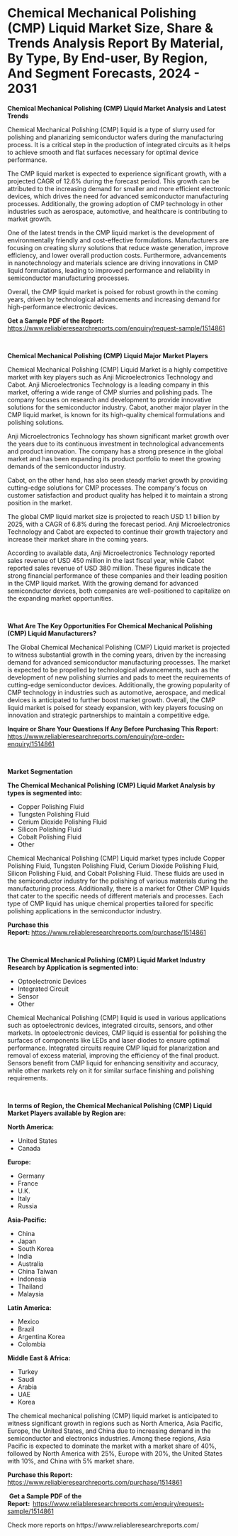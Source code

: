 <p><h1>Chemical Mechanical Polishing (CMP) Liquid Market Size, Share & Trends Analysis Report By Material, By Type, By End-user, By Region, And Segment Forecasts, 2024 - 2031</h1></p><p><strong>Chemical Mechanical Polishing (CMP) Liquid Market Analysis and Latest Trends</strong></p>
<p><p>Chemical Mechanical Polishing (CMP) liquid is a type of slurry used for polishing and planarizing semiconductor wafers during the manufacturing process. It is a critical step in the production of integrated circuits as it helps to achieve smooth and flat surfaces necessary for optimal device performance.</p><p>The CMP liquid market is expected to experience significant growth, with a projected CAGR of 12.6% during the forecast period. This growth can be attributed to the increasing demand for smaller and more efficient electronic devices, which drives the need for advanced semiconductor manufacturing processes. Additionally, the growing adoption of CMP technology in other industries such as aerospace, automotive, and healthcare is contributing to market growth.</p><p>One of the latest trends in the CMP liquid market is the development of environmentally friendly and cost-effective formulations. Manufacturers are focusing on creating slurry solutions that reduce waste generation, improve efficiency, and lower overall production costs. Furthermore, advancements in nanotechnology and materials science are driving innovations in CMP liquid formulations, leading to improved performance and reliability in semiconductor manufacturing processes.</p><p>Overall, the CMP liquid market is poised for robust growth in the coming years, driven by technological advancements and increasing demand for high-performance electronic devices.</p></p>
<p><strong>Get a Sample PDF of the Report:&nbsp;</strong> <a href="https://www.reliableresearchreports.com/enquiry/request-sample/1514861">https://www.reliableresearchreports.com/enquiry/request-sample/1514861</a></p>
<p>&nbsp;</p>
<p><strong>Chemical Mechanical Polishing (CMP) Liquid Major Market Players</strong></p>
<p><p>Chemical Mechanical Polishing (CMP) Liquid Market is a highly competitive market with key players such as Anji Microelectronics Technology and Cabot. Anji Microelectronics Technology is a leading company in this market, offering a wide range of CMP slurries and polishing pads. The company focuses on research and development to provide innovative solutions for the semiconductor industry. Cabot, another major player in the CMP liquid market, is known for its high-quality chemical formulations and polishing solutions.</p><p>Anji Microelectronics Technology has shown significant market growth over the years due to its continuous investment in technological advancements and product innovation. The company has a strong presence in the global market and has been expanding its product portfolio to meet the growing demands of the semiconductor industry.</p><p>Cabot, on the other hand, has also seen steady market growth by providing cutting-edge solutions for CMP processes. The company's focus on customer satisfaction and product quality has helped it to maintain a strong position in the market.</p><p>The global CMP liquid market size is projected to reach USD 1.1 billion by 2025, with a CAGR of 6.8% during the forecast period. Anji Microelectronics Technology and Cabot are expected to continue their growth trajectory and increase their market share in the coming years.</p><p>According to available data, Anji Microelectronics Technology reported sales revenue of USD 450 million in the last fiscal year, while Cabot reported sales revenue of USD 380 million. These figures indicate the strong financial performance of these companies and their leading position in the CMP liquid market. With the growing demand for advanced semiconductor devices, both companies are well-positioned to capitalize on the expanding market opportunities.</p></p>
<p>&nbsp;</p>
<p><strong>What Are The Key Opportunities For Chemical Mechanical Polishing (CMP) Liquid Manufacturers?</strong></p>
<p><p>The Global Chemical Mechanical Polishing (CMP) Liquid market is projected to witness substantial growth in the coming years, driven by the increasing demand for advanced semiconductor manufacturing processes. The market is expected to be propelled by technological advancements, such as the development of new polishing slurries and pads to meet the requirements of cutting-edge semiconductor devices. Additionally, the growing popularity of CMP technology in industries such as automotive, aerospace, and medical devices is anticipated to further boost market growth. Overall, the CMP liquid market is poised for steady expansion, with key players focusing on innovation and strategic partnerships to maintain a competitive edge.</p></p>
<p><strong>Inquire or Share Your Questions If Any Before Purchasing This Report:</strong> <a href="https://www.reliableresearchreports.com/enquiry/pre-order-enquiry/1514861">https://www.reliableresearchreports.com/enquiry/pre-order-enquiry/1514861</a></p>
<p>&nbsp;</p>
<p><strong>Market Segmentation</strong></p>
<p><strong>The Chemical Mechanical Polishing (CMP) Liquid Market Analysis by types is segmented into:</strong></p>
<p><ul><li>Copper Polishing Fluid</li><li>Tungsten Polishing Fluid</li><li>Cerium Dioxide Polishing Fluid</li><li>Silicon Polishing Fluid</li><li>Cobalt Polishing Fluid</li><li>Other</li></ul></p>
<p><p>Chemical Mechanical Polishing (CMP) Liquid market types include Copper Polishing Fluid, Tungsten Polishing Fluid, Cerium Dioxide Polishing Fluid, Silicon Polishing Fluid, and Cobalt Polishing Fluid. These fluids are used in the semiconductor industry for the polishing of various materials during the manufacturing process. Additionally, there is a market for Other CMP liquids that cater to the specific needs of different materials and processes. Each type of CMP liquid has unique chemical properties tailored for specific polishing applications in the semiconductor industry.</p></p>
<p><strong>Purchase this Report:&nbsp;</strong><a href="https://www.reliableresearchreports.com/purchase/1514861">https://www.reliableresearchreports.com/purchase/1514861</a></p>
<p>&nbsp;</p>
<p><strong>The Chemical Mechanical Polishing (CMP) Liquid Market Industry Research by Application is segmented into:</strong></p>
<p><ul><li>Optoelectronic Devices</li><li>Integrated Circuit</li><li>Sensor</li><li>Other</li></ul></p>
<p><p>Chemical Mechanical Polishing (CMP) liquid is used in various applications such as optoelectronic devices, integrated circuits, sensors, and other markets. In optoelectronic devices, CMP liquid is essential for polishing the surfaces of components like LEDs and laser diodes to ensure optimal performance. Integrated circuits require CMP liquid for planarization and removal of excess material, improving the efficiency of the final product. Sensors benefit from CMP liquid for enhancing sensitivity and accuracy, while other markets rely on it for similar surface finishing and polishing requirements.</p></p>
<p>&nbsp;</p>
<p><strong>In terms of Region, the Chemical Mechanical Polishing (CMP) Liquid Market Players available by Region are:</strong></p>
<p>
    <p> <strong> North America: </strong>
        <ul>
            <li>United States</li>
            <li>Canada</li>
        </ul>
        </p> 
    <p> <strong> Europe: </strong>
        <ul>
            <li>Germany</li>
            <li>France</li>
            <li>U.K.</li>
            <li>Italy</li>
            <li>Russia</li>
        </ul>
        </p> 
    <p> <strong> Asia-Pacific: </strong>
        <ul>
            <li>China</li>
            <li>Japan</li>
            <li>South Korea</li>
            <li>India</li>
            <li>Australia</li>
            <li>China Taiwan</li>
            <li>Indonesia</li>
            <li>Thailand</li>
            <li>Malaysia</li>
        </ul>
        </p> 
    <p> <strong> Latin America: </strong>
        <ul>
            <li>Mexico</li>
            <li>Brazil</li>
            <li>Argentina Korea</li>
            <li>Colombia</li>
        </ul>
        </p> 
    <p> <strong> Middle East & Africa: </strong>
        <ul>
            <li>Turkey</li>
            <li>Saudi</li>
            <li>Arabia</li>
            <li>UAE</li>
            <li>Korea</li>
        </ul>
    </p>
    </p>
<p><p>The chemical mechanical polishing (CMP) liquid market is anticipated to witness significant growth in regions such as North America, Asia Pacific, Europe, the United States, and China due to increasing demand in the semiconductor and electronics industries. Among these regions, Asia Pacific is expected to dominate the market with a market share of 40%, followed by North America with 25%, Europe with 20%, the United States with 10%, and China with 5% market share.</p></p>
<p><strong>Purchase this Report: </strong><a href="https://www.reliableresearchreports.com/purchase/1514861">https://www.reliableresearchreports.com/purchase/1514861</a></p>
<p>&nbsp;<strong>Get a Sample PDF of the Report:&nbsp;&nbsp;</strong><a href="https://www.reliableresearchreports.com/enquiry/request-sample/1514861">https://www.reliableresearchreports.com/enquiry/request-sample/1514861</a></p>
<p><strong></strong></p>
<p>Check more reports on https://www.reliableresearchreports.com/</p>
